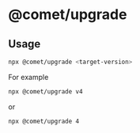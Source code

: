 # @comet/upgrade

## Usage

```bash
npx @comet/upgrade <target-version>
```

For example

```bash
npx @comet/upgrade v4
```

or

```bash
npx @comet/upgrade 4
```

